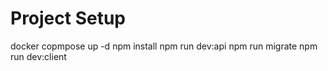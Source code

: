 # Project Setup

docker copmpose up -d
npm install
npm run dev:api
npm run migrate
npm run dev:client
